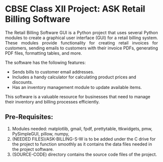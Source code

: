# CBSE Class XII Project: ASK Retail Billing Software

<p align='justify'>
The Retail Billing Software GUI is a Python project that uses several Python modules to create a graphical user interface (GUI) for a retail billing system. These modules provide functionality for creating retail invoices for customers, sending emails to customers with their invoice PDFs, generating PDF files, formatting tables, and more. </p>

The software has the following features:

- Sends bills to customer email addresses.
- Includes a handy calculator for calculating product prices and discounts.
- Has an inventory management module to update available items.

This software is a valuable resource for businesses that need to manage their inventory and billing processes efficiently.

## Pre-Requisites:
<ol>
  <li>Modules needed: matplotlib, gmail, fpdf, prettytable, ttkwidgets, pmw, PySimpleGUI, pillow, numpy,</li>
  <li>(NEEDED FILES)/ASK-BILLING-S-W is to be added under the C drive for the project to function smoothly as it contains the data files needed in the project software.</li>
  <li>(SOURCE-CODE) directory contains the source code files of the project.</li>
</ol>
